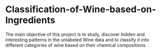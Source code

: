 # Classification-of-Wine-based-on-Ingredients
The main objective of this project is to study, discover hidden and interesting patterns in the unlabeled Wine data and to classify it into different categories of wine based on their chemical compositions.
